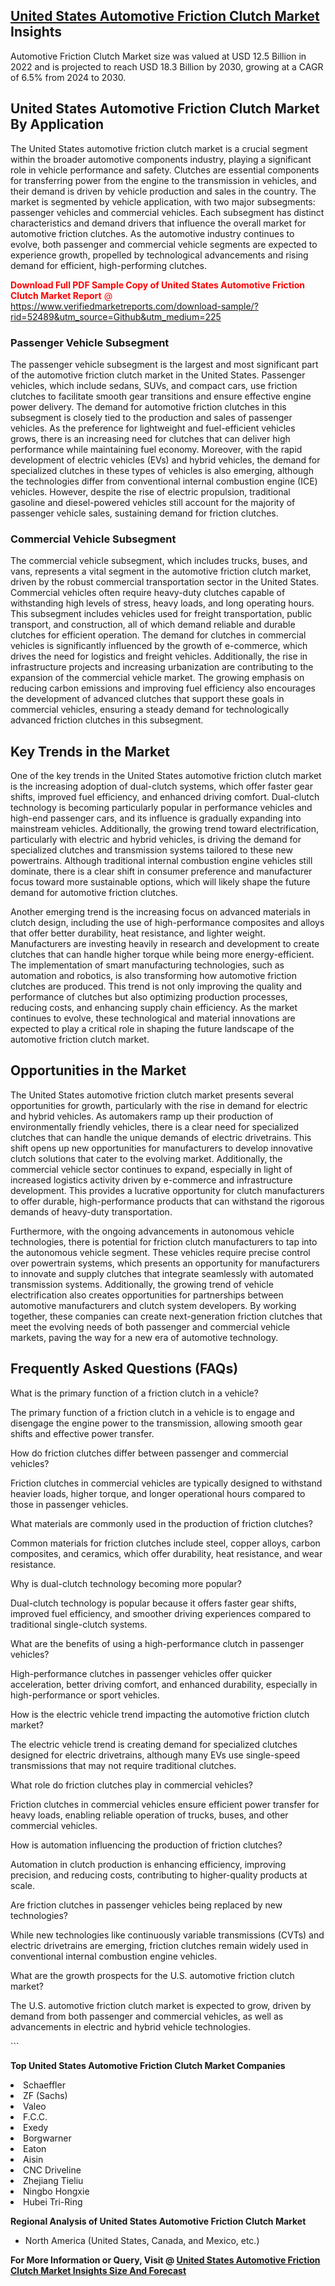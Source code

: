 <h2><a href="https://www.verifiedmarketreports.com/download-sample/?rid=52489&amp;utm_source=Github&amp;utm_medium=225" target="_blank">United States Automotive Friction Clutch Market</a> Insights</h2><p>Automotive Friction Clutch Market size was valued at USD 12.5 Billion in 2022 and is projected to reach USD 18.3 Billion by 2030, growing at a CAGR of 6.5% from 2024 to 2030.</p><p> <h2>United States Automotive Friction Clutch Market By Application</h2> <p>The United States automotive friction clutch market is a crucial segment within the broader automotive components industry, playing a significant role in vehicle performance and safety. Clutches are essential components for transferring power from the engine to the transmission in vehicles, and their demand is driven by vehicle production and sales in the country. The market is segmented by vehicle application, with two major subsegments: passenger vehicles and commercial vehicles. Each subsegment has distinct characteristics and demand drivers that influence the overall market for automotive friction clutches. As the automotive industry continues to evolve, both passenger and commercial vehicle segments are expected to experience growth, propelled by technological advancements and rising demand for efficient, high-performing clutches. <p><span class=""><span style="color: #ff0000;"><strong>Download Full PDF Sample Copy of United States Automotive Friction Clutch Market Report</strong> @ </span><a href="https://www.verifiedmarketreports.com/download-sample/?rid=52489&amp;utm_source=Github&amp;utm_medium=225" target="_blank">https://www.verifiedmarketreports.com/download-sample/?rid=52489&amp;utm_source=Github&amp;utm_medium=225</a></span></p> <h3>Passenger Vehicle Subsegment</h3> <p>The passenger vehicle subsegment is the largest and most significant part of the automotive friction clutch market in the United States. Passenger vehicles, which include sedans, SUVs, and compact cars, use friction clutches to facilitate smooth gear transitions and ensure effective engine power delivery. The demand for automotive friction clutches in this subsegment is closely tied to the production and sales of passenger vehicles. As the preference for lightweight and fuel-efficient vehicles grows, there is an increasing need for clutches that can deliver high performance while maintaining fuel economy. Moreover, with the rapid development of electric vehicles (EVs) and hybrid vehicles, the demand for specialized clutches in these types of vehicles is also emerging, although the technologies differ from conventional internal combustion engine (ICE) vehicles. However, despite the rise of electric propulsion, traditional gasoline and diesel-powered vehicles still account for the majority of passenger vehicle sales, sustaining demand for friction clutches. <h3>Commercial Vehicle Subsegment</h3> <p>The commercial vehicle subsegment, which includes trucks, buses, and vans, represents a vital segment in the automotive friction clutch market, driven by the robust commercial transportation sector in the United States. Commercial vehicles often require heavy-duty clutches capable of withstanding high levels of stress, heavy loads, and long operating hours. This subsegment includes vehicles used for freight transportation, public transport, and construction, all of which demand reliable and durable clutches for efficient operation. The demand for clutches in commercial vehicles is significantly influenced by the growth of e-commerce, which drives the need for logistics and freight vehicles. Additionally, the rise in infrastructure projects and increasing urbanization are contributing to the expansion of the commercial vehicle market. The growing emphasis on reducing carbon emissions and improving fuel efficiency also encourages the development of advanced clutches that support these goals in commercial vehicles, ensuring a steady demand for technologically advanced friction clutches in this subsegment. <h2>Key Trends in the Market</h2> <p>One of the key trends in the United States automotive friction clutch market is the increasing adoption of dual-clutch systems, which offer faster gear shifts, improved fuel efficiency, and enhanced driving comfort. Dual-clutch technology is becoming particularly popular in performance vehicles and high-end passenger cars, and its influence is gradually expanding into mainstream vehicles. Additionally, the growing trend toward electrification, particularly with electric and hybrid vehicles, is driving the demand for specialized clutches and transmission systems tailored to these new powertrains. Although traditional internal combustion engine vehicles still dominate, there is a clear shift in consumer preference and manufacturer focus toward more sustainable options, which will likely shape the future demand for automotive friction clutches. <p>Another emerging trend is the increasing focus on advanced materials in clutch design, including the use of high-performance composites and alloys that offer better durability, heat resistance, and lighter weight. Manufacturers are investing heavily in research and development to create clutches that can handle higher torque while being more energy-efficient. The implementation of smart manufacturing technologies, such as automation and robotics, is also transforming how automotive friction clutches are produced. This trend is not only improving the quality and performance of clutches but also optimizing production processes, reducing costs, and enhancing supply chain efficiency. As the market continues to evolve, these technological and material innovations are expected to play a critical role in shaping the future landscape of the automotive friction clutch market. <h2>Opportunities in the Market</h2> <p>The United States automotive friction clutch market presents several opportunities for growth, particularly with the rise in demand for electric and hybrid vehicles. As automakers ramp up their production of environmentally friendly vehicles, there is a clear need for specialized clutches that can handle the unique demands of electric drivetrains. This shift opens up new opportunities for manufacturers to develop innovative clutch solutions that cater to the evolving market. Additionally, the commercial vehicle sector continues to expand, especially in light of increased logistics activity driven by e-commerce and infrastructure development. This provides a lucrative opportunity for clutch manufacturers to offer durable, high-performance products that can withstand the rigorous demands of heavy-duty transportation. <p>Furthermore, with the ongoing advancements in autonomous vehicle technologies, there is potential for friction clutch manufacturers to tap into the autonomous vehicle segment. These vehicles require precise control over powertrain systems, which presents an opportunity for manufacturers to innovate and supply clutches that integrate seamlessly with automated transmission systems. Additionally, the growing trend of vehicle electrification also creates opportunities for partnerships between automotive manufacturers and clutch system developers. By working together, these companies can create next-generation friction clutches that meet the evolving needs of both passenger and commercial vehicle markets, paving the way for a new era of automotive technology. <h2>Frequently Asked Questions (FAQs)</h2> <p>What is the primary function of a friction clutch in a vehicle?</p> <p>The primary function of a friction clutch in a vehicle is to engage and disengage the engine power to the transmission, allowing smooth gear shifts and effective power transfer.</p> <p>How do friction clutches differ between passenger and commercial vehicles?</p> <p>Friction clutches in commercial vehicles are typically designed to withstand heavier loads, higher torque, and longer operational hours compared to those in passenger vehicles.</p> <p>What materials are commonly used in the production of friction clutches?</p> <p>Common materials for friction clutches include steel, copper alloys, carbon composites, and ceramics, which offer durability, heat resistance, and wear resistance.</p> <p>Why is dual-clutch technology becoming more popular?</p> <p>Dual-clutch technology is popular because it offers faster gear shifts, improved fuel efficiency, and smoother driving experiences compared to traditional single-clutch systems.</p> <p>What are the benefits of using a high-performance clutch in passenger vehicles?</p> <p>High-performance clutches in passenger vehicles offer quicker acceleration, better driving comfort, and enhanced durability, especially in high-performance or sport vehicles.</p> <p>How is the electric vehicle trend impacting the automotive friction clutch market?</p> <p>The electric vehicle trend is creating demand for specialized clutches designed for electric drivetrains, although many EVs use single-speed transmissions that may not require traditional clutches.</p> <p>What role do friction clutches play in commercial vehicles?</p> <p>Friction clutches in commercial vehicles ensure efficient power transfer for heavy loads, enabling reliable operation of trucks, buses, and other commercial vehicles.</p> <p>How is automation influencing the production of friction clutches?</p> <p>Automation in clutch production is enhancing efficiency, improving precision, and reducing costs, contributing to higher-quality products at scale.</p> <p>Are friction clutches in passenger vehicles being replaced by new technologies?</p> <p>While new technologies like continuously variable transmissions (CVTs) and electric drivetrains are emerging, friction clutches remain widely used in conventional internal combustion engine vehicles.</p> <p>What are the growth prospects for the U.S. automotive friction clutch market?</p> <p>The U.S. automotive friction clutch market is expected to grow, driven by demand from both passenger and commercial vehicles, as well as advancements in electric and hybrid vehicle technologies.</p> ```</p><p><strong>Top United States Automotive Friction Clutch Market Companies</strong></p><div data-test-id=""><p><li>Schaeffler</li><li> ZF (Sachs)</li><li> Valeo</li><li> F.C.C.</li><li> Exedy</li><li> Borgwarner</li><li> Eaton</li><li> Aisin</li><li> CNC Driveline</li><li> Zhejiang Tieliu</li><li> Ningbo Hongxie</li><li> Hubei Tri-Ring</li></p><div><strong>Regional Analysis of&nbsp;United States Automotive Friction Clutch Market</strong></div><ul><li dir="ltr"><p dir="ltr">North America&nbsp;(United States, Canada, and Mexico, etc.)</p></li></ul><p><strong>For More Information or Query, Visit @&nbsp;</strong><strong><a href="https://www.verifiedmarketreports.com/product/global-automotive-friction-clutch-market-2019-by-manufacturers-regions-type-and-application-forecast-to-2024/?utm_source=Github&amp;utm_medium=225" target="_blank">United States Automotive Friction Clutch Market Insights Size And Forecast</a></strong></p></div>
